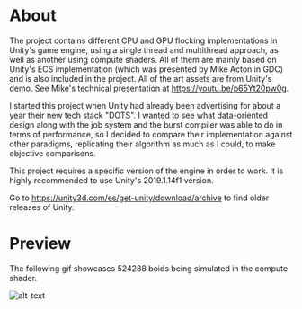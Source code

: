 # About
The project contains different CPU and GPU flocking implementations in Unity's game engine, using a single thread and multithread approach, as well as another using compute shaders. All of them are mainly based on Unity's ECS implementation (which was presented by Mike Acton in GDC) and is also included in the project. All of the art assets are from Unity's demo. See Mike's technical presentation at https://youtu.be/p65Yt20pw0g.

I started this project when Unity had already been advertising for about a year their new tech stack "DOTS". I wanted to see what data-oriented design along with the job system and the burst compiler was able to do in terms of performance, so I decided to compare their implementation against other paradigms, replicating their algorithm as much as I could, to make objective comparisons.

This project requires a specific version of the engine in order to work. It is highly recommended to use Unity's 2019.1.14f1 version.

Go to https://unity3d.com/es/get-unity/download/archive to find older releases of Unity.

# Preview
The following gif showcases 524288 boids being simulated in the compute shader.

![alt-text](./GithubImgs/TeaserGif.gif)
